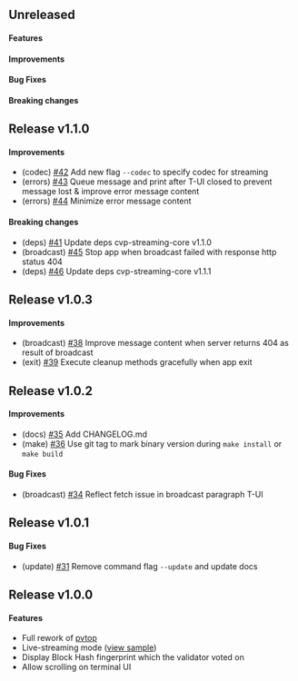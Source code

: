 <!--
Templates:

## Unreleased

#### Features

#### Improvements

#### Bug Fixes

#### Breaking changes
-->

## Unreleased

#### Features

#### Improvements

#### Bug Fixes

#### Breaking changes

## Release v1.1.0

#### Improvements
- (codec) [#42](https://github.com/bcdevtools/consvp/pull/42) Add new flag `--codec` to specify codec for streaming
- (errors) [#43](https://github.com/bcdevtools/consvp/pull/43) Queue message and print after T-UI closed to prevent message lost & improve error message content
- (errors) [#44](https://github.com/bcdevtools/consvp/pull/44) Minimize error message content

#### Breaking changes
- (deps) [#41](https://github.com/bcdevtools/consvp/pull/41) Update deps cvp-streaming-core v1.1.0
- (broadcast) [#45](https://github.com/bcdevtools/consvp/pull/45) Stop app when broadcast failed with response http status 404
- (deps) [#46](https://github.com/bcdevtools/consvp/pull/46) Update deps cvp-streaming-core v1.1.1

## Release v1.0.3

#### Improvements
- (broadcast) [#38](https://github.com/bcdevtools/consvp/pull/38) Improve message content when server returns 404 as result of broadcast
- (exit) [#39](https://github.com/bcdevtools/consvp/pull/39) Execute cleanup methods gracefully when app exit

## Release v1.0.2

#### Improvements
- (docs) [#35](https://github.com/bcdevtools/consvp/pull/35) Add CHANGELOG.md
- (make) [#36](https://github.com/bcdevtools/consvp/pull/36) Use git tag to mark binary version during `make install` or `make build`

#### Bug Fixes
- (broadcast) [#34](https://github.com/bcdevtools/consvp/pull/34) Reflect fetch issue in broadcast paragraph T-UI

## Release v1.0.1

#### Bug Fixes
- (update) [#31](https://github.com/bcdevtools/consvp/pull/31) Remove command flag `--update` and update docs

## Release v1.0.0

#### Features
- Full rework of [pvtop](https://github.com/blockpane/pvtop)
- Live-streaming mode ([view sample](https://cvp.bcdev.tools/pvtop/sample-chain-1_AAAAAAAAAAAAAAAAAAAAAAAAAAAAAAAAAAAAAAAAAAAAAAAAAAAAAAAAAAAAAAAA))
- Display Block Hash fingerprint which the validator voted on
- Allow scrolling on terminal UI